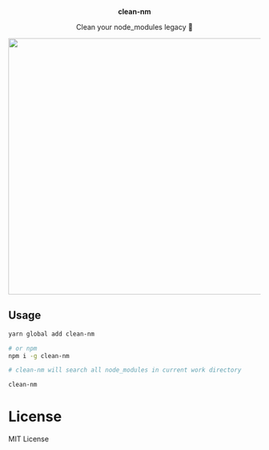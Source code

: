 
<p align="center">
<b>clean-nm
  </b>
  </p>

<p align="center">
Clean your node_modules legacy 💩
</p>

<p align="center">
<img align="center" width="512" src="https://s2.ax1x.com/2020/02/04/10Hzod.gif"></img>
</p>

## Usage

```bash
yarn global add clean-nm

# or npm
npm i -g clean-nm
```

```bash
# clean-nm will search all node_modules in current work directory

clean-nm
```

# License

MIT License
